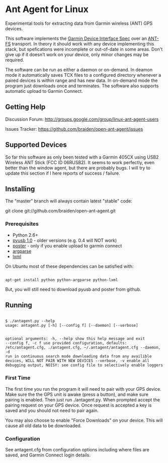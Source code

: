 # Ant Agent for Linux

Experimental tools for extracting data from Garmin wireless (ANT) GPS devices.

This software implements the [Garmin Device Interface Spec](http://www8.garmin.com/support/commProtocol.html) over an [ANT-FS](http://www.thisisant.com) transport. In theory it should work with any device implementing this stack, but spefications were incomplete or out-of-date in some areas. Don't give up if it doesn't work on your device, only minor changes may be required.

The software can be run as either a daemon or on-demand. In deamon mode it automatically saves TCX files to a configured directory whenever a paired devices is within range and has new data. In on-demand mode the program just downloads once and terminates. The software also supports automatic upload to Garmin Connect.

## Getting Help

Discussion Forum: http://groups.google.com/group/linux-ant-agent-users

Issues Tracker: https://github.com/braiden/open-ant-agent/issues

## Supported Devices

So far this software as only been tested with a Garmin 405CX using USB2 Wireless ANT Stick (FCC ID 06RUSB2). It seems to work perfectly, even better than the window agent, but there are probably bugs. I will try to update this section if I here reports of success / failure.

## Installing

The "master" branch will always contain latest "stable" code:

git clone git://github.com/braiden/open-ant-agent.git

### Prerequisites

 * Python 2.6+
 * [pyusb 1.0](https://github.com/walac/pyusb) - older versions (e.g. 0.4 will NOT work)
 * [poster](https://github.com/synack/python-poster) - only if you enable upload to garmin connect
 * [argparse](http://pypi.python.org/pypi/argparse)
 * [lxml](http://pypi.python.org/pypi/lxml)

On Ubuntu most of these dependencies can be satisfied with:

<code>
apt-get install python python-argparse python-lxml
</code>

But, you will still need to download pyusb and poster from github.

## Running

<code>
$ ./antagent.py --help
usage: antagent.py [-h] [--config f] [--daemon] [--verbose]

optional arguments:
  -h, --help        show this help message and exit
  --config f, -c f  use provided configuration, defaults: /etc/antagent.cfg,
                    ./antagent.cfg, ~/.antagent/antagent.cfg
  --daemon, -d      run in continuous search mode downloading data from any
                    availible devices, WILL NOT PAIR WITH NEW DEVICES
  --verbose, -v     enable all debugging output, NOISY: see config file to
                    selectively enable loggers
</code>

### First Time

The first time you run the program it will need to pair with your GPS device. Make sure the the GPS unit is awake (press a button), and make sure pairing is enabled. Then just run ./antagent.py. When prompted accept the pairing request on your GPS device. Once request is accepted a key is saved and you should not need to pair again.

You may also choose to enable "Force Downloads" on your device. This will cause all old data to be downloaded.

### Configuration

See antagent.cfg from configuration options including where files are saved, and Garmin Connect login details.

